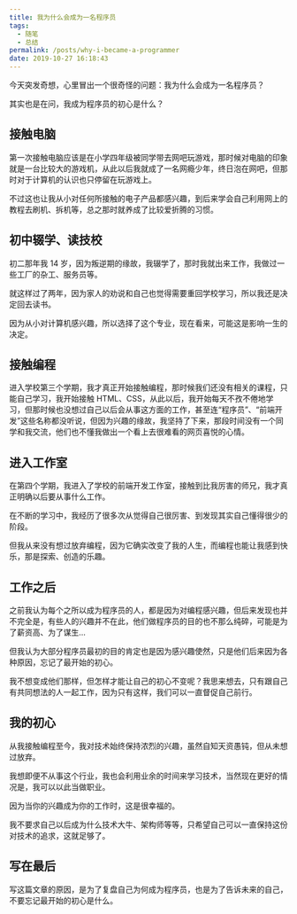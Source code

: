 ```yaml
---
title: 我为什么会成为一名程序员
tags:
  - 随笔
  - 总结
permalink: /posts/why-i-became-a-programmer
date: 2019-10-27 16:18:43
---
```


今天突发奇想，心里冒出一个很奇怪的问题：我为什么会成为一名程序员？

其实也是在问，我成为程序员的初心是什么？

## 接触电脑

第一次接触电脑应该是在小学四年级被同学带去网吧玩游戏，那时候对电脑的印象就是一台比较大的游戏机，从此以后我就成了一名网瘾少年，终日泡在网吧，但那时对于计算机的认识也只停留在玩游戏上。

不过这也让我从小对任何所接触的电子产品都感兴趣，到后来学会自己利用网上的教程去刷机、拆机等，总之那时就养成了比较爱折腾的习惯。

## 初中辍学、读技校

初二那年我 14 岁，因为叛逆期的缘故，我辍学了，那时我就出来工作，我做过一些工厂的杂工、服务员等。

就这样过了两年，因为家人的劝说和自己也觉得需要重回学校学习，所以我还是决定回去读书。

因为从小对计算机感兴趣，所以选择了这个专业，现在看来，可能这是影响一生的决定。

## 接触编程

进入学校第三个学期，我才真正开始接触编程，那时候我们还没有相关的课程，只能自己学习，我开始接触 HTML、CSS，从此以后，我开始每天不孜不倦地学习，但那时候也没想过自己以后会从事这方面的工作，甚至连“程序员”、“前端开发”这些名称都没听说，但因为兴趣的缘故，我坚持了下来，那段时间没有一个同学和我交流，他们也不懂我做出一个看上去很难看的网页喜悦的心情。

## 进入工作室

在第四个学期，我进入了学校的前端开发工作室，接触到比我厉害的师兄，我才真正明确以后要从事什么工作。

在不断的学习中，我经历了很多次从觉得自己很厉害、到发现其实自己懂得很少的阶段。

但我从来没有想过放弃编程，因为它确实改变了我的人生，而编程也能让我感到快乐，那是探索、创造的乐趣。

## 工作之后

之前我认为每个之所以成为程序员的人，都是因为对编程感兴趣，但后来发现也并不完全是，有些人的兴趣并不在此，他们做程序员的目的也不那么纯碎，可能是为了薪资高、为了谋生...

但我认为大部分程序员最初的目的肯定也是因为感兴趣使然，只是他们后来因为各种原因，忘记了最开始的初心。

我不想变成他们那样，但怎样才能让自己的初心不变呢？我思来想去，只有跟自己有共同想法的人一起工作，因为只有这样，我们可以一直督促自己前行。

## 我的初心

从我接触编程至今，我对技术始终保持浓烈的兴趣，虽然自知天资愚钝，但从未想过放弃。

我想即便不从事这个行业，我也会利用业余的时间来学习技术，当然现在更好的情况是，我可以以此当做职业。

因为当你的兴趣成为你的工作时，这是很幸福的。

我不要求自己以后成为什么技术大牛、架构师等等，只希望自己可以一直保持这份对技术的追求，这就足够了。

## 写在最后

写这篇文章的原因，是为了复盘自己为何成为程序员，也是为了告诉未来的自己，不要忘记最开始的初心是什么。
